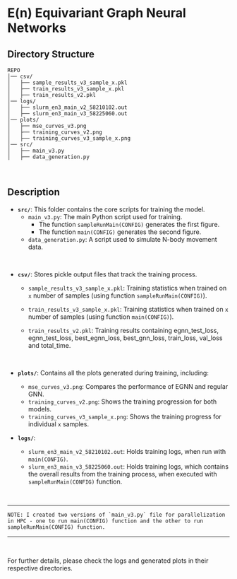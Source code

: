 # E(n) Equivariant Graph Neural Networks

## Directory Structure
```
REPO
│── csv/
│   ├── sample_results_v3_sample_x.pkl
│   ├── train_results_v3_sample_x.pkl
│   ├── train_results_v2.pkl
│── logs/
│   ├── slurm_en3_main_v2_58210102.out
│   ├── slurm_en3_main_v3_58225060.out
│── plots/
│   ├── mse_curves_v3.png
│   ├── training_curves_v2.png
│   ├── training_curves_v3_sample_x.png
│── src/
│   ├── main_v3.py
│   ├── data_generation.py
```

<br>

## Description

- **`src/`**: This folder contains the core scripts for training the model.
  - `main_v3.py`: The main Python script used for training. 
    - The function `sampleRunMain(CONFIG)` generates the first figure.
    - The function `main(CONFIG)` generates the second figure.
  - `data_generation.py`: A script used to simulate N-body movement data.

<br>

- **`csv/`**: Stores pickle output files that track the training process.

    - `sample_results_v3_sample_x.pkl`: Training statistics when trained on `x` number of samples (using function `sampleRunMain(CONFIG)`).

    - `train_results_v3_sample_x.pkl`: Training statistics when trained on `x` number of samples (using function `main(CONFIG)`).

    - `train_results_v2.pkl`: Training results containing egnn_test_loss, egnn_test_loss, best_egnn_loss, best_gnn_loss, train_loss, val_loss and total_time. 

<br>

- **`plots/`**: Contains all the plots generated during training, including:
  - `mse_curves_v3.png`: Compares the performance of EGNN and regular GNN.
  - `training_curves_v2.png`: Shows the training progression for both models.
  - `training_curves_v3_sample_x.png`: Shows the training progress for individual `x` samples.

- **`logs/`**: 

    - `slurm_en3_main_v2_58210102.out`: Holds training logs, when run with `main(CONFIG)`.
    - `slurm_en3_main_v3_58225060.out`: Holds training logs, which contains the overall results from the training process, when executed with `sampleRunMain(CONFIG)` function. 

<br>

---

```
NOTE: I created two versions of `main_v3.py` file for parallelization in HPC - one to run main(CONFIG) function and the other to run sampleRunMain(CONFIG) function.
```
---

<br>

For further details, please check the logs and generated plots in their respective directories.
